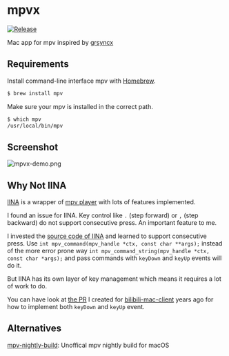 # mpvx
[![Release](https://github.com/HackingGate/mpvx/workflows/Release/badge.svg)](https://github.com/HackingGate/mpvx/releases)

Mac app for mpv inspired by [grsyncx](https://github.com/username0x0a/grsyncx)

## Requirements

Install command-line interface mpv with [Homebrew](https://brew.sh).

```bash
$ brew install mpv
```

Make sure your mpv is installed in the correct path.

```bash
$ which mpv
/usr/local/bin/mpv
```

## Screenshot

![mpvx-demo.png](https://raw.githubusercontent.com/HackingGate/mpvx/master/assets/mpvx-demo.png)

## Why Not IINA

[IINA](https://iina.io) is a wrapper of [mpv player](https://mpv.io) with lots of features implemented.

I found an issue for IINA. Key control like `.` (step forward) or `,` (step backward) do not support consecutive press. An important feature to me.

I invested the [source code of IINA](https://github.com/iina/iina) and learned to support consecutive press. Use `int mpv_command(mpv_handle *ctx, const char **args);` instead of the more error prone way `int mpv_command_string(mpv_handle *ctx, const char *args);` and pass commands with `keyDown` and `keyUp` events will do it.

But IINA has its own layer of key management which means it requires a lot of work to do.

You can have look at [the PR](https://github.com/typcn/bilibili-mac-client/pull/163/files) I created for [bilibili-mac-client](https://github.com/typcn/bilibili-mac-client) years ago for how to implement both `keyDown` and `keyUp` event.


## Alternatives

[mpv-nightly-build](https://github.com/jnozsc/mpv-nightly-build): Unoffical mpv nightly build for macOS
